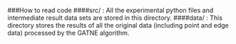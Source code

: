 ###How to read code
####src/ : All the experimental python files and intermediate result data sets are stored in this directory.
####data/ : This directory stores the results of all the original data (including point and edge data) processed by the GATNE algorithm.

